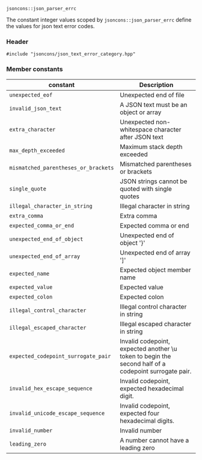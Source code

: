     jsoncons::json_parser_errc

The constant integer values scoped by `jsoncons::json_parser_errc` define the values for json text error codes.

### Header

    #include "jsoncons/json_text_error_category.hpp"

### Member constants

constant                            |Description
------------------------------------|------------------------------
`unexpected_eof`                    |Unexpected end of file
`invalid_json_text`                    |A JSON text must be an object or array
`extra_character`          |Unexpected non-whitespace character after JSON text
`max_depth_exceeded`         |Maximum stack depth exceeded
`mismatched_parentheses_or_brackets`        |Mismatched parentheses or brackets      
`single_quote`        |JSON strings cannot be quoted with single quotes
`illegal_character_in_string`        |Illegal character in string
`extra_comma`        |Extra comma      
`expected_comma_or_end`          |Expected comma or end       
`unexpected_end_of_object`          |Unexpected end of object '}'       
`unexpected_end_of_array`           |Unexpected end of array ']'        
`expected_name`                     |Expected object member name
`expected_value`                    |Expected value                     
`expected_colon`           |Expected colon        
`illegal_control_character`         |Illegal control character in string
`illegal_escaped_character`         |Illegal escaped character in string
`expected_codepoint_surrogate_pair`  |Invalid codepoint, expected another \\u token to begin the second half of a codepoint surrogate pair.
`invalid_hex_escape_sequence`       |Invalid codepoint, expected hexadecimal digit.
`invalid_unicode_escape_sequence`   |Invalid codepoint, expected four hexadecimal digits.
`invalid_number`                    |Invalid number
`leading_zero`                    |A number cannot have a leading zero



